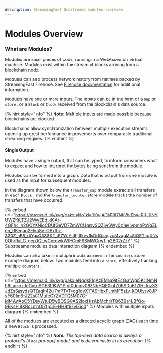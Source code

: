 ```yaml
---
description: StreamingFast Substreams modules overview
---
```


# Modules Overview

### What are Modules?

Modules are small pieces of code, running in a WebAssembly virtual machine. Modules exist within the stream of blocks arriving from a blockchain node.&#x20;

Modules can also process network history from flat files backed by StreamingFast Firehose. See [Firehose documentation](http://firehose.streamingfast.io/) for additional information.

Modules have one or more inputs. The inputs can be in the form of a `map` or `store,` or a `Block` or `Clock` received from the blockchain's data source.

{% hint style="info" %}
**Note:** Multiple inputs are made possible because blockchains are clocked.&#x20;

Blockchains allow synchronization between multiple execution streams opening up great performance improvements over comparable traditional streaming engines.
{% endhint %}

#### Single Output

Modules have a single output, that can be typed, to inform consumers what to expect and how to interpret the bytes being sent from the module.

Modules can be formed into a graph. Data that is output from one module is used as the input for subsequent modules.

In the diagram shown below the `transfer_map` module extracts all transfers in each `Block,` and the  `transfer_counter` store module tracks the number of transfers that have occurred.

{% embed url="https://mermaid.ink/svg/pako:eNp1kM0KwjAQhF8l7NkWvEbwIPUJ9NYUWZKtLTZJ2WwEEd_dCAr-4GFhd_h2GOYKNjoCDUfGeVD7ZmWCUqmvSQZiyr6Wy0z1eVlvpmhPbYqZLen_RKeqaq2EMaSe-OBxfhi-320Z_aF8_diYgxC3SSKT_tE7WIAn9ji6kvv6sDdQsngyoMvqqMc8iQETbgXNs0OhrRuLG-gep0QLwCxxdwkWtHCmF9SMWGrwT-p2B02rZZY" %}
Substreams modules data interaction diagram
{% endembed %}

Modules can also take in multiple inputs as seen in the `counters` store example diagram below. Two modules feed into a `store`, effectively tracking multiple `counters`.

{% embed url="https://mermaid.ink/svg/pako:eNqdkE1qAzEMha9itE4GsnWgi5KcINmNh6LamozJeGxsuSGE3L1KW1PIptCdnnjv088NbHQEGk4Z06SOu61ZlHqfoz33JdZsSasydsQTZaqh42ui7mPTvT4cg1qvX1TA9HbxPLmMF5zLv_KOUiyev8JPvF60fm5-J22sC1MufeGYZVDTQ8M07C-jdf4AwAoC5YDeyWtuD5wBOSGQAS2loxHrzAbMchdrTQ6Z9s4LBfQo-9EKsHI8XBcLmnOlZtp5lE-HH9f9EylZic0" %}
Modules with multiple inputs diagram
{% endembed %}

All of the modules are executed as a directed acyclic graph (DAG) each time a new `Block` is processed.

{% hint style="info" %}
_**Note:** The top-level data source is always a protocol's `Block` protobuf model, and is deterministic in its execution._
{% endhint %}
